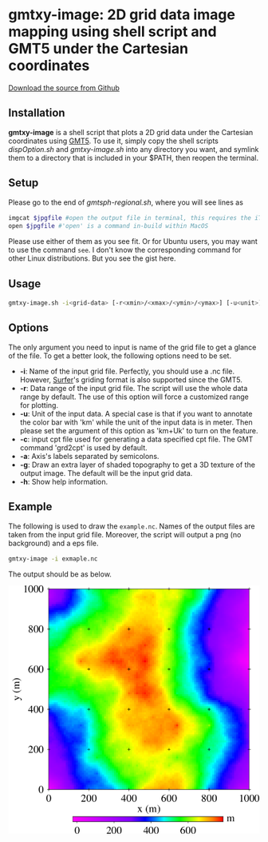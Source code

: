 # gmtxy-image: 2D grid data image mapping using shell script and GMT5 under the Cartesian coordinates

[Download the source from Github](https://github.com/YiZhangCUG/OpenSourcePrograms)

## Installation

**gmtxy-image** is a shell script that plots a 2D grid data under the Cartesian coordinates using [GMT5](https://gmt.soest.hawaii.edu). To use it, simply copy the shell scripts *dispOption.sh* and *gmtxy-image.sh* into any directory you want, and symlink them to a directory that is included in your $PATH, then reopen the terminal.

## Setup

Please go to the end of *gmtsph-regional.sh*, where you will see lines as
```bash
imgcat $jpgfile #open the output file in terminal, this requires the iTerm.app and imgcat.sh
open $jpgfile #'open' is a command in-build within MacOS
```
Please use either of them as you see fit. Or for Ubuntu users, you may want to use the command `see`. I don't know the corresponding command for other Linux distributions. But you see the gist here.

## Usage

```bash
gmtxy-image.sh -i<grid-data> [-r<xmin>/<xmax>/<ymin>/<ymax>] [-u<unit>] [-c<cpt-file>] [-a<x-label>,<y-label>] [-g] [-h]
```

## Options

The only argument you need to input is name of the grid file to get a glance of the file. To get a better look, the following options need to be set.

+ __-i__: Name of the input grid file. Perfectly, you should use a .nc file. However, [Surfer](https://www.goldensoftware.com/products/surfer)'s griding format is also supported since the GMT5.
+ __-r__: Data range of the input grid file. The script will use the whole data range by default. The use of this option will force a customized range for plotting.
+ __-u__: Unit of the input data. A special case is that if you want to annotate the color bar with 'km' while the unit of the input data is in meter. Then please set the argument of this option as 'km+Uk' to turn on the feature.
+ __-c__: input cpt file used for generating a data specified cpt file. The GMT command 'grd2cpt' is used by default.
+ __-a__: Axis's labels separated by semicolons.
+ __-g__: Draw an extra layer of shaded topography to get a 3D texture of the output image. The default will be the input grid data.
+ __-h__: Show help information.

## Example

The following is used to draw the `example.nc`. Names of the output files are taken from the input grid file. Moreover, the script will output a png (no background) and a eps file.

```bash
gmtxy-image -i exmaple.nc
```

The output should be as below.

![example image for gmtxy-image](example.png)
